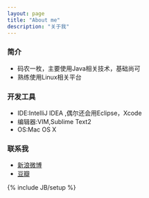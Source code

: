 ```yaml
---
layout: page
title: "About me"
description: "关于我"
---
```


### 简介
* 码农一枚，主要使用Java相关技术，基础尚可
* 熟练使用Linux相关平台

### 开发工具

* IDE:IntelliJ IDEA ,偶尔还会用Eclipse，Xcode
* 编辑器:VIM,Sublime Text2
* OS:Mac OS X

### 联系我

* [新浪微博](http://www.weibo.com/fxlp) 
* [豆瓣](http://www.douban.com/people/33325279/)

{% include JB/setup %}
